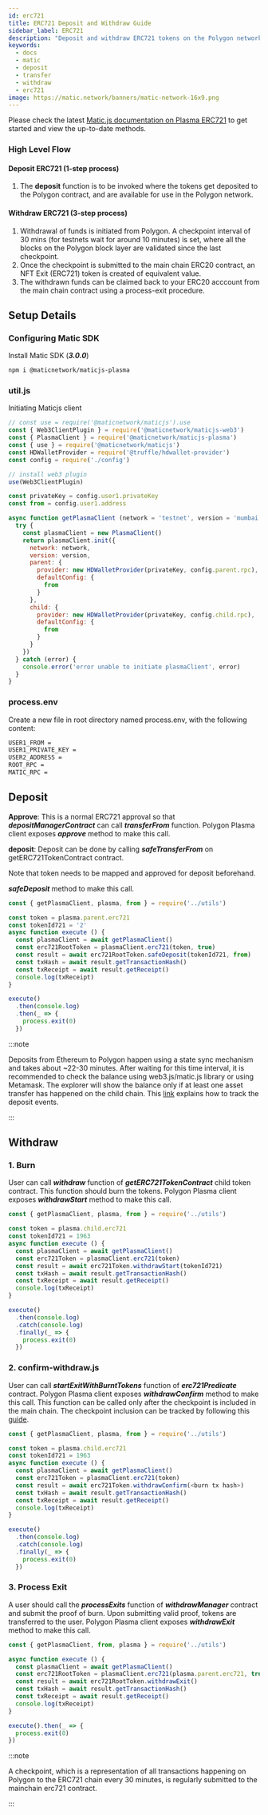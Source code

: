 ```yaml
---
id: erc721
title: ERC721 Deposit and Withdraw Guide
sidebar_label: ERC721
description: "Deposit and withdraw ERC721 tokens on the Polygon network."
keywords:
  - docs
  - matic
  - deposit
  - transfer
  - withdraw
  - erc721
image: https://matic.network/banners/matic-network-16x9.png
---
```


Please check the latest [Matic.js documentation on Plasma ERC721](https://maticnetwork.github.io/matic.js/docs/plasma/erc721/) to get started and view the up-to-date methods.

### High Level Flow

#### **Deposit ERC721 (1-step process)**

1. The **deposit** function is to be invoked where the tokens get deposited to the Polygon contract, and are available for use in the Polygon network.

#### **Withdraw ERC721 (3-step process)**

1. Withdrawal of funds is initiated from Polygon. A checkpoint interval of 30 mins (for testnets wait for around 10 minutes) is set, where all the blocks on the Polygon block layer are validated since the last checkpoint.
2. Once the checkpoint is submitted to the main chain ERC20 contract, an NFT Exit (ERC721) token is created of equivalent value.
3. The withdrawn funds can be claimed back to your ERC20 acccount from the main chain contract using a process-exit procedure.

## Setup Details

### Configuring Matic SDK

Install Matic SDK (**_3.0.0_**)

```bash
npm i @maticnetwork/maticjs-plasma
```

### util.js

Initiating Maticjs client

```js
// const use = require('@maticnetwork/maticjs').use
const { Web3ClientPlugin } = require('@maticnetwork/maticjs-web3')
const { PlasmaClient } = require('@maticnetwork/maticjs-plasma')
const { use } = require('@maticnetwork/maticjs')
const HDWalletProvider = require('@truffle/hdwallet-provider')
const config = require('./config')

// install web3 plugin
use(Web3ClientPlugin)

const privateKey = config.user1.privateKey
const from = config.user1.address

async function getPlasmaClient (network = 'testnet', version = 'mumbai') {
  try {
    const plasmaClient = new PlasmaClient()
    return plasmaClient.init({
      network: network,
      version: version,
      parent: {
        provider: new HDWalletProvider(privateKey, config.parent.rpc),
        defaultConfig: {
          from
        }
      },
      child: {
        provider: new HDWalletProvider(privateKey, config.child.rpc),
        defaultConfig: {
          from
        }
      }
    })
  } catch (error) {
    console.error('error unable to initiate plasmaClient', error)
  }
}
```

### process.env

Create a new file in root directory named process.env, with the following content:

```bash
USER1_FROM =
USER1_PRIVATE_KEY =
USER2_ADDRESS =
ROOT_RPC =
MATIC_RPC =
```

## Deposit

**Approve**: This is a normal ERC721 approval so that **_depositManagerContract_** can call **_transferFrom_** function. Polygon Plasma client exposes **_approve_** method to make this call.

**deposit**: Deposit can be done by calling **_safeTransferFrom_** on getERC721TokenContract contract.

Note that token needs to be mapped and approved for deposit beforehand.

**_safeDeposit_** method to make this call.

```js
const { getPlasmaClient, plasma, from } = require('../utils')

const token = plasma.parent.erc721
const tokenId721 = '2'
async function execute () {
  const plasmaClient = await getPlasmaClient()
  const erc721RootToken = plasmaClient.erc721(token, true)
  const result = await erc721RootToken.safeDeposit(tokenId721, from)
  const txHash = await result.getTransactionHash()
  const txReceipt = await result.getReceipt()
  console.log(txReceipt)
}

execute()
  .then(console.log)
  .then(_ => {
    process.exit(0)
  })

```

:::note 

Deposits from Ethereum to Polygon happen using a state sync mechanism and takes about ~22-30 minutes. After waiting for this time interval, it is recommended to check the balance using web3.js/matic.js library or using Metamask. The explorer will show the balance only if at least one asset transfer has happened on the child chain. This [link](/docs/develop/ethereum-polygon/plasma/deposit-withdraw-event-plasma) explains how to track the deposit events.

:::

## Withdraw

### 1. Burn

User can call **_withdraw_** function of **_getERC721TokenContract_** child token contract. This function should burn the tokens. Polygon Plasma client exposes **_withdrawStart_** method to make this call.

```js
const { getPlasmaClient, plasma, from } = require('../utils')

const token = plasma.child.erc721
const tokenId721 = 1963
async function execute () {
  const plasmaClient = await getPlasmaClient()
  const erc721Token = plasmaClient.erc721(token)
  const result = await erc721Token.withdrawStart(tokenId721)
  const txHash = await result.getTransactionHash()
  const txReceipt = await result.getReceipt()
  console.log(txReceipt)
}

execute()
  .then(console.log)
  .catch(console.log)
  .finally(_ => {
    process.exit(0)
  })
```

### 2. confirm-withdraw.js

User can call **_startExitWithBurntTokens_** function of **_erc721Predicate_** contract. Polygon Plasma client exposes **_withdrawConfirm_** method to make this call. This function can be called only after the checkpoint is included in the main chain. The checkpoint inclusion can be tracked by following this [guide](/docs/develop/ethereum-polygon/plasma/deposit-withdraw-event-plasma#checkpoint-events).


```js
const { getPlasmaClient, plasma, from } = require('../utils')

const token = plasma.child.erc721
const tokenId721 = 1963
async function execute () {
  const plasmaClient = await getPlasmaClient()
  const erc721Token = plasmaClient.erc721(token)
  const result = await erc721Token.withdrawConfirm(<burn tx hash>)
  const txHash = await result.getTransactionHash()
  const txReceipt = await result.getReceipt()
  console.log(txReceipt)
}

execute()
  .then(console.log)
  .catch(console.log)
  .finally(_ => {
    process.exit(0)
  })
```

### 3. Process Exit

A user should call the **_processExits_** function of **_withdrawManager_** contract and submit the proof of burn. Upon submitting valid proof, tokens are transferred to the user. Polygon Plasma client exposes **_withdrawExit_** method to make this call.

```js
const { getPlasmaClient, from, plasma } = require('../utils')

async function execute () {
  const plasmaClient = await getPlasmaClient()
  const erc721RootToken = plasmaClient.erc721(plasma.parent.erc721, true)
  const result = await erc721RootToken.withdrawExit()
  const txHash = await result.getTransactionHash()
  const txReceipt = await result.getReceipt()
  console.log(txReceipt)
}

execute().then(_ => {
  process.exit(0)
})
```

:::note 

A checkpoint, which is a representation of all transactions happening on Polygon to the ERC721 chain every 30 minutes, is regularly submitted to the mainchain erc721 contract.

:::
